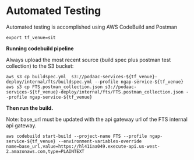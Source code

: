 # Automated Testing

Automated testing is accomplished using AWS CodeBuild and Postman

```
export tf_venue=sit

```

**Running codebuild pipeline**

Always upload the most recent source (build spec plus postman test collection) to the S3 bucket:

```
aws s3 cp buildspec.yml  s3://podaac-services-${tf_venue}-deploy/internal/fts/buildspec.yml --profile ngap-service-${tf_venue}
aws s3 cp FTS.postman_collection.json s3://podaac-services-${tf_venue}-deploy/internal/fts/FTS.postman_collection.json --profile ngap-service-${tf_venue}
```

**Then run the build.**

Note: base_url must be updated with the api gateway url of the FTS internal api gateway.

```
aws codebuild start-build --project-name FTS --profile ngap-service-${tf_venue} --environment-variables-override name=base_url,value=https://hl41iaa049.execute-api.us-west-2.amazonaws.com,type=PLAINTEXT
```
